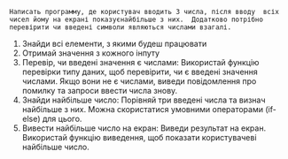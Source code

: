 <!-- Завдання: -->
`Написать программу, де користувач вводить 3 числа, після вводу  всіх чисел йому на екрані показуєнайбільше з них.  Додатково потрібно перевірити чи введені символи являються числами взагалі.`

<!-- Інструкція: -->
1. Знайди всі елементи, з якими будеш працювати
2. Отримай значення з кожного інпуту
3. Перевір, чи введені значення є числами: Використай функцію перевірки типу даних, щоб перевірити, чи є введені значення числами. Якщо вони не є числами, виведи повідомлення про помилку та запроси ввести числа знову.
4. Знайди найбільше число: Порівняй три введені числа та визнач найбільше з них. Можна скористатися умовними операторами (if-else) для цього.
5. Вивести найбільше число на екран: Виведи результат на екран. Використай функцію виведення, щоб показати користувачеві найбільше число.

